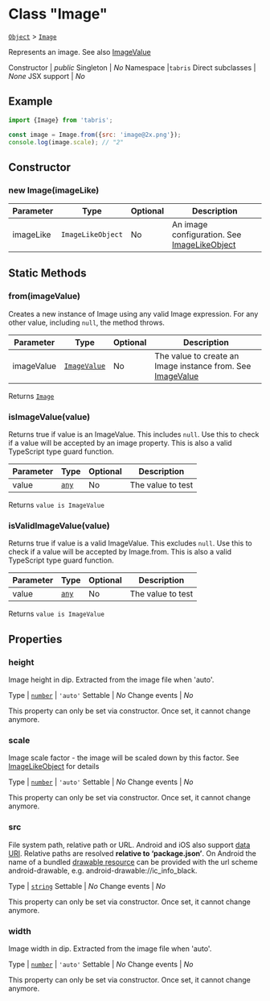 ---
---
# Class "Image"

<span style="white-space:nowrap;">[`Object`](https://developer.mozilla.org/en-US/docs/Web/JavaScript/Reference/Global_Objects/Object)</span> > <span style="white-space:nowrap;">[`Image`](Image.md)</span>

Represents an image. See also [ImageValue](../types.html#imagevalue)


Constructor | *public*
Singleton | *No*
Namespace |`tabris`
Direct subclasses | *None*
JSX support | *No*


## Example
```js
import {Image} from 'tabris';

const image = Image.from({src: 'image@2x.png'});
console.log(image.scale); // "2"
```

## Constructor

### new Image(imageLike)

Parameter|Type|Optional|Description
-|-|-|-
imageLike | <span style="white-space:nowrap;">`ImageLikeObject`</span> | No | An image configuration. See [ImageLikeObject](../types.html#imagelikeobject)

## Static Methods

### from(imageValue)



Creates a new instance of Image using any valid Image expression. For any other value, including `null`, the method throws.


Parameter|Type|Optional|Description
-|-|-|-
imageValue | <span style="white-space:nowrap;">[`ImageValue`](../types.md#imagevalue)</span> | No | The value to create an Image instance from. See [ImageValue](../types.html#imagevalue)


Returns <span style="white-space:nowrap;">[`Image`](Image.md)</span>

### isImageValue(value)



Returns true if value is an ImageValue. This includes `null`. Use this to check if a value will be accepted by an image property. This is also a valid TypeScript type guard function.


Parameter|Type|Optional|Description
-|-|-|-
value | <span style="white-space:nowrap;">[`any`](https://www.typescriptlang.org/docs/handbook/basic-types.html#any)</span> | No | The value to test


Returns <span style="white-space:nowrap;">`value is ImageValue`</span>

### isValidImageValue(value)



Returns true if value is a valid ImageValue. This excludes `null`. Use this to check if a value will be accepted by Image.from. This is also a valid TypeScript type guard function.


Parameter|Type|Optional|Description
-|-|-|-
value | <span style="white-space:nowrap;">[`any`](https://www.typescriptlang.org/docs/handbook/basic-types.html#any)</span> | No | The value to test


Returns <span style="white-space:nowrap;">`value is ImageValue`</span>


## Properties

### height


Image height in dip. Extracted from the image file when 'auto'.

Type | <span style="white-space:nowrap;">[`number`](https://developer.mozilla.org/en-US/docs/Web/JavaScript/Data_structures#Number_type) \| `'auto'`</span>
Settable | *No*
Change events | *No*




This property can only be set via constructor. Once set, it cannot change anymore.



### scale


Image scale factor - the image will be scaled down by this factor. See [ImageLikeObject](../types.md#imagelikeobject) for details

Type | <span style="white-space:nowrap;">[`number`](https://developer.mozilla.org/en-US/docs/Web/JavaScript/Data_structures#Number_type) \| `'auto'`</span>
Settable | *No*
Change events | *No*




This property can only be set via constructor. Once set, it cannot change anymore.



### src


File system path, relative path or URL. Android and iOS also support [data URI](https://en.wikipedia.org/wiki/Data_URI_scheme). Relative paths are resolved **relative to ‘package.json’**. On Android the name of a bundled [drawable resource](https://developer.android.com/guide/topics/resources/drawable-resource) can be provided with the url scheme android-drawable, e.g. android-drawable://ic_info_black.

Type | <span style="white-space:nowrap;">[`string`](https://developer.mozilla.org/en-US/docs/Web/JavaScript/Data_structures#String_type)</span>
Settable | *No*
Change events | *No*




This property can only be set via constructor. Once set, it cannot change anymore.



### width


Image width in dip. Extracted from the image file when 'auto'.

Type | <span style="white-space:nowrap;">[`number`](https://developer.mozilla.org/en-US/docs/Web/JavaScript/Data_structures#Number_type) \| `'auto'`</span>
Settable | *No*
Change events | *No*




This property can only be set via constructor. Once set, it cannot change anymore.



